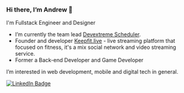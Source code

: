### Hi there, I’m Andrew 👋

<!--
**andrewmakarov/andrewmakarov** is a ✨ _special_ ✨ repository because its `README.md` (this file) appears on your GitHub profile.

Here are some ideas to get you started:

- 🔭 I’m currently working on ...
- 🌱 I’m currently learning ...
- 👯 I’m looking to collaborate on ...
- 🤔 I’m looking for help with ...
- 💬 Ask me about ...
- 📫 How to reach me: ...
- 😄 Pronouns: ...
- ⚡ Fun fact: ...
-->

I'm Fullstack Engineer and Designer

- I’m currently the team lead [Devextreme Scheduler](https://js.devexpress.com/Demos/WidgetsGallery/Demo/Scheduler/Overview/).
- Founder and developer [Keepfit.live](https://keepfit.live) - live streaming platform that focused on fitness, it's a mix social network and video streaming service.
- Former a Back-end Developer and Game Developer


I’m interested in web development, mobile and digital tech in general.

<div id="badges">
  <a href="https://www.linkedin.com/in/dev-andrew-makarov/">
    <img src="https://img.shields.io/badge/LinkedIn-blue?style=for-the-badge&logo=linkedin&logoColor=white" alt="LinkedIn Badge"/>
  </a>
</div>
